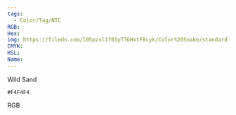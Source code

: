 ```yaml
---
tags:
  - Color/Tag/NTC
RGB:
Hex:
img: https://filedn.com/l0hpzxl1f01yT7GHxtF8cyk/Color%20Snake/standard_csv_to_svg/F4F4F4.svg
CMYK:
HSL:
Name:
---
```

Wild Sand
```palette
#F4F4F4
```
RGB

